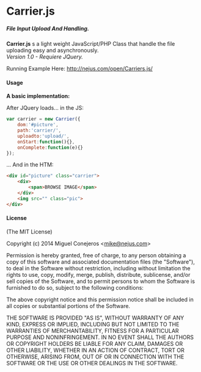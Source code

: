 # Carrier.js

##### File Input Upload And Handling.
**Carrier.js**  s a light weight JavaScript/PHP Class that handle the file uploading easy and asynchronously.<br />
*Version 1.0 - Requiere JQuery.* <br />

Running Example Here: http://nejus.com/open/Carriers.js/

#### Usage

**A basic implementation:**

After JQuery loads... in the JS:
	
```js
var carrier = new Carrier({
    dom:'#picture',
    path:'carrier/', 
    uploadto:'upload/',
    onStart:function(){}, 
    onComplete:function(e){}
});
```
... And in the HTM:

```html
<div id="picture" class="carrier">
	<div>
		<span>BROWSE IMAGE</span>
	</div>
	<img src="" class="pic">
</div>
```   

#### License

(The MIT License)

Copyright (c) 2014 Miguel Conejeros &lt;mike@nejus.com&gt;<br />

Permission is hereby granted, free of charge, to any person obtaining a copy of
this software and associated documentation files (the "Software"), to deal in
the Software without restriction, including without limitation the rights to
use, copy, modify, merge, publish, distribute, sublicense, and/or sell copies
of the Software, and to permit persons to whom the Software is furnished to do
so, subject to the following conditions:

The above copyright notice and this permission notice shall be included in all
copies or substantial portions of the Software.

THE SOFTWARE IS PROVIDED "AS IS", WITHOUT WARRANTY OF ANY KIND, EXPRESS OR
IMPLIED, INCLUDING BUT NOT LIMITED TO THE WARRANTIES OF MERCHANTABILITY,
FITNESS FOR A PARTICULAR PURPOSE AND NONINFRINGEMENT. IN NO EVENT SHALL THE
AUTHORS OR COPYRIGHT HOLDERS BE LIABLE FOR ANY CLAIM, DAMAGES OR OTHER
LIABILITY, WHETHER IN AN ACTION OF CONTRACT, TORT OR OTHERWISE, ARISING FROM,
OUT OF OR IN CONNECTION WITH THE SOFTWARE OR THE USE OR OTHER DEALINGS IN THE
SOFTWARE.